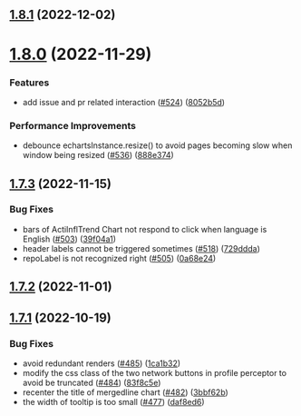## [1.8.1](https://github.com/hypertrons/hypertrons-crx/compare/v1.8.0...v1.8.1) (2022-12-02)



# [1.8.0](https://github.com/hypertrons/hypertrons-crx/compare/v1.7.3...v1.8.0) (2022-11-29)


### Features

* add issue and pr related interaction ([#524](https://github.com/hypertrons/hypertrons-crx/issues/524)) ([8052b5d](https://github.com/hypertrons/hypertrons-crx/commit/8052b5df9b54edeba160c5912996650185498bf8))


### Performance Improvements

* debounce echartsInstance.resize() to avoid pages becoming slow when window being resized ([#536](https://github.com/hypertrons/hypertrons-crx/issues/536)) ([888e374](https://github.com/hypertrons/hypertrons-crx/commit/888e374da172662c22c579e7e2737ca1ef6e5cc4))



## [1.7.3](https://github.com/hypertrons/hypertrons-crx/compare/v1.7.2...v1.7.3) (2022-11-15)


### Bug Fixes

* bars of ActiInflTrend Chart not respond to click when language is English ([#503](https://github.com/hypertrons/hypertrons-crx/issues/503)) ([39f04a1](https://github.com/hypertrons/hypertrons-crx/commit/39f04a1832761d41f6595b27076d0468ced880d6))
* header labels cannot be triggered sometimes ([#518](https://github.com/hypertrons/hypertrons-crx/issues/518)) ([729ddda](https://github.com/hypertrons/hypertrons-crx/commit/729ddda29a9129a390ddd70097b2a1c4396e33bd))
* repoLabel is not recognized right ([#505](https://github.com/hypertrons/hypertrons-crx/issues/505)) ([0a68e24](https://github.com/hypertrons/hypertrons-crx/commit/0a68e24f8aca730fd5f72094ebb0331d2b60c820))



## [1.7.2](https://github.com/hypertrons/hypertrons-crx/compare/v1.7.1...v1.7.2) (2022-11-01)



## [1.7.1](https://github.com/hypertrons/hypertrons-crx/compare/v1.7.0...v1.7.1) (2022-10-19)


### Bug Fixes

* avoid redundant renders ([#485](https://github.com/hypertrons/hypertrons-crx/issues/485)) ([1ca1b32](https://github.com/hypertrons/hypertrons-crx/commit/1ca1b32969f82d0f8558e2b705f1604f9ea95d38))
* modify the css class of the two network buttons in profile perceptor to avoid be truncated ([#484](https://github.com/hypertrons/hypertrons-crx/issues/484)) ([83f8c5e](https://github.com/hypertrons/hypertrons-crx/commit/83f8c5ee24284017655c7979e926a956df9068ec))
* recenter the title of mergedline chart ([#482](https://github.com/hypertrons/hypertrons-crx/issues/482)) ([3bbf62b](https://github.com/hypertrons/hypertrons-crx/commit/3bbf62bec1f02ca32e6b207ab82a27abb703374e))
* the width of tooltip is too small ([#477](https://github.com/hypertrons/hypertrons-crx/issues/477)) ([daf8ed6](https://github.com/hypertrons/hypertrons-crx/commit/daf8ed6c3cad3de439ffa06904b035dde2ca2749))



